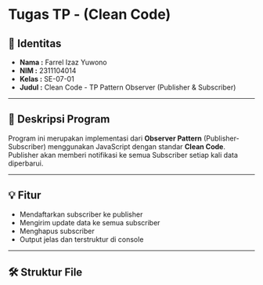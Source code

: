 # Tugas TP - (Clean Code)

## 👤 Identitas
- **Nama  :** Farrel Izaz Yuwono  
- **NIM   :** 2311104014  
- **Kelas :** SE-07-01  
- **Judul :** Clean Code - TP Pattern Observer (Publisher & Subscriber)

---

## 📌 Deskripsi Program
Program ini merupakan implementasi dari **Observer Pattern** (Publisher-Subscriber) menggunakan JavaScript dengan standar **Clean Code**.  
Publisher akan memberi notifikasi ke semua Subscriber setiap kali data diperbarui.

---

## 💡 Fitur
- Mendaftarkan subscriber ke publisher
- Mengirim update data ke semua subscriber
- Menghapus subscriber
- Output jelas dan terstruktur di console

---

## 🛠️ Struktur File
